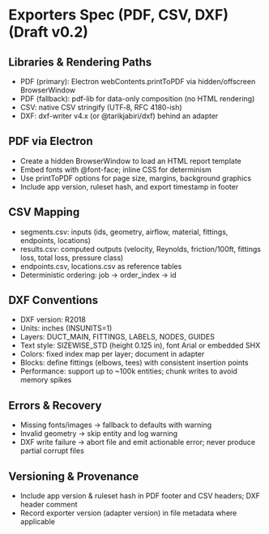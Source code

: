 # Exporters Spec (PDF, CSV, DXF) (Draft v0.2)

## Libraries & Rendering Paths
- PDF (primary): Electron webContents.printToPDF via hidden/offscreen BrowserWindow
- PDF (fallback): pdf-lib for data-only composition (no HTML rendering)
- CSV: native CSV stringify (UTF‑8, RFC 4180-ish)
- DXF: dxf-writer v4.x (or @tarikjabiri/dxf) behind an adapter

## PDF via Electron
- Create a hidden BrowserWindow to load an HTML report template
- Embed fonts with @font-face; inline CSS for determinism
- Use printToPDF options for page size, margins, background graphics
- Include app version, ruleset hash, and export timestamp in footer

## CSV Mapping
- segments.csv: inputs (ids, geometry, airflow, material, fittings, endpoints, locations)
- results.csv: computed outputs (velocity, Reynolds, friction/100ft, fittings loss, total loss, pressure class)
- endpoints.csv, locations.csv as reference tables
- Deterministic ordering: job → order_index → id

## DXF Conventions
- DXF version: R2018
- Units: inches (INSUNITS=1)
- Layers: DUCT_MAIN, FITTINGS, LABELS, NODES, GUIDES
- Text style: SIZEWISE_STD (height 0.125 in), font Arial or embedded SHX
- Colors: fixed index map per layer; document in adapter
- Blocks: define fittings (elbows, tees) with consistent insertion points
- Performance: support up to ~100k entities; chunk writes to avoid memory spikes

## Errors & Recovery
- Missing fonts/images → fallback to defaults with warning
- Invalid geometry → skip entity and log warning
- DXF write failure → abort file and emit actionable error; never produce partial corrupt files

## Versioning & Provenance
- Include app version & ruleset hash in PDF footer and CSV headers; DXF header comment
- Record exporter version (adapter version) in file metadata where applicable
